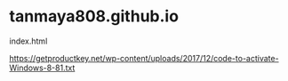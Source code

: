 # tanmaya808.github.io
index.html



https://getproductkey.net/wp-content/uploads/2017/12/code-to-activate-Windows-8-81.txt
